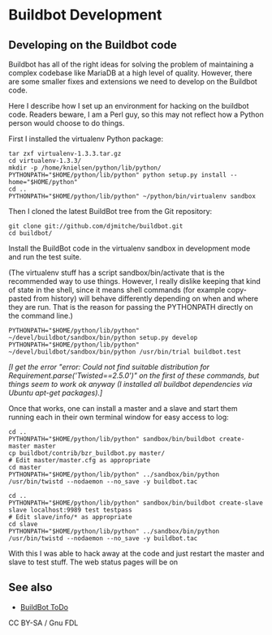 
# Buildbot Development

## Developing on the Buildbot code


Buildbot has all of the right ideas for solving the problem of maintaining a complex codebase like MariaDB at a high level of quality. However, there are some smaller fixes and extensions we need to develop on the Buildbot code.


Here I describe how I set up an environment for hacking on the buildbot code. Readers beware, I am a Perl guy, so this may not reflect how a Python person would choose to do things.


First I installed the virtualenv Python package:


```
tar zxf virtualenv-1.3.3.tar.gz 
cd virtualenv-1.3.3/
mkdir -p /home/knielsen/python/lib/python/
PYTHONPATH="$HOME/python/lib/python" python setup.py install --home="$HOME/python"
cd ..
PYTHONPATH="$HOME/python/lib/python" ~/python/bin/virtualenv sandbox
```

Then I cloned the latest BuildBot tree from the Git repository:


```
git clone git://github.com/djmitche/buildbot.git
cd buildbot/
```

Install the BuildBot code in the virtualenv sandbox in development mode and run the test suite.


(The virtualenv stuff has a script sandbox/bin/activate that is the recommended way to use things. However, I really dislike keeping that kind of state in the shell, since it means shell commands (for example copy-pasted from history) will behave differently depending on when and where they are run. That is the reason for passing the PYTHONPATH directly on the command line.)


```
PYTHONPATH="$HOME/python/lib/python" ~/devel/buildbot/sandbox/bin/python setup.py develop
PYTHONPATH="$HOME/python/lib/python" ~/devel/buildbot/sandbox/bin/python /usr/bin/trial buildbot.test
```

*[I get the error "error: Could not find suitable distribution for Requirement.parse('Twisted==2.5.0')" on the first of these commands, but things seem to work ok anyway (I installed all buildbot dependencies via Ubuntu apt-get packages).]*


Once that works, one can install a master and a slave and start them running each in their own terminal window for easy access to log:


```
cd ..
PYTHONPATH="$HOME/python/lib/python" sandbox/bin/buildbot create-master master
cp buildbot/contrib/bzr_buildbot.py master/
# Edit master/master.cfg as appropriate
cd master
PYTHONPATH="$HOME/python/lib/python" ../sandbox/bin/python /usr/bin/twistd --nodaemon --no_save -y buildbot.tac

cd ..
PYTHONPATH="$HOME/python/lib/python" sandbox/bin/buildbot create-slave slave localhost:9989 test testpass
# Edit slave/info/* as appropriate
cd slave
PYTHONPATH="$HOME/python/lib/python" ../sandbox/bin/python /usr/bin/twistd --nodaemon --no_save -y buildbot.tac
```

With this I was able to hack away at the code and just restart the master and slave to test stuff. The web status pages will be on [](https://localhost:8010/)


## See also


* [BuildBot ToDo](buildbot-todo.md)


CC BY-SA / Gnu FDL

